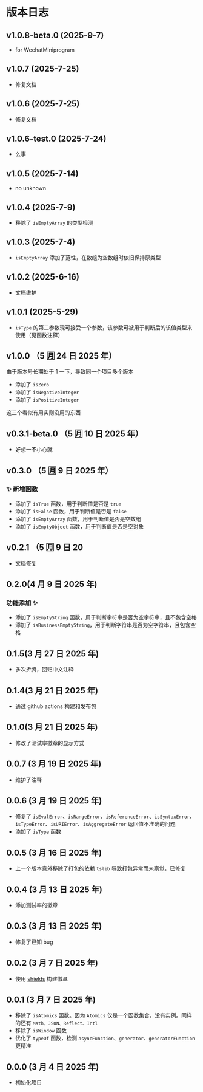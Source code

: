 # 版本日志

## v1.0.8-beta.0 (2025-9-7)

- for WechatMiniprogram

## v1.0.7 (2025-7-25)

- 修复文档

## v1.0.6 (2025-7-25)

- 修复文档

## v1.0.6-test.0 (2025-7-24)

- 么事

## v1.0.5 (2025-7-14)

- no unknown

## v1.0.4 (2025-7-9)

- 移除了 `isEmptyArray` 的类型检测

## v1.0.3 (2025-7-4)

- `isEmptyArray` 添加了范性，在数组为空数组时依旧保持原类型

## v1.0.2 (2025-6-16)

- 文档维护

## v1.0.1 (2025-5-29)

- `isType` 的第二参数现可接受一个参数，该参数可被用于判断后的该值类型来使用（见函数注释）

## v1.0.0 （5 🈷️ 24 日 2025 年）

由于版本号长期处于 1 一下，导致同一个项目多个版本

- 添加了 `isZero`
- 添加了 `isNegativeInteger`
- 添加了 `isPositiveInteger`

这三个看似有用实则没用的东西

## v0.3.1-beta.0 （5 🈷️ 10 日 2025 年）

- 好想一不小心就

## v0.3.0 （5 🈷️ 9 日 2025 年）

### ✨ 新增函数

- 添加了 `isTrue` 函数，用于判断值是否是 `true`
- 添加了 `isFalse` 函数，用于判断值是否是 `false`
- 添加了 `isEmptyArray` 函数，用于判断值是否是空数组
- 添加了 `isEmptyObject` 函数，用于判断值是否是空对象

## v0.2.1 （5 🈷️ 9 日 20

- 文档修复

## 0.2.0(4 月 9 日 2025 年)

### 功能添加 ✨

- 添加了 `isEmptyString` 函数，用于判断字符串是否为空字符串，且不包含空格
- 添加了 `isBusinessEmptyString`，用于判断字符串是否为空字符串，且包含空格

## 0.1.5(3 月 27 日 2025 年)

- 多次折腾，回归中文注释

## 0.1.4(3 月 21 日 2025 年)

- 通过 github actions 构建和发布包

## 0.1.0(3 月 21 日 2025 年)

- 修改了测试率徽章的显示方式

## 0.0.7 (3 月 19 日 2025 年)

- 维护了注释

## 0.0.6 (3 月 19 日 2025 年)

- 修复了 `isEvalError`、`isRangeError`、`isReferenceError`、`isSyntaxError`、`isTypeError`、`isURIError`、`isAggregateError` 返回值不准确的问题
- 添加了 `isType` 函数

## 0.0.5 (3 月 16 日 2025 年)

- 上一个版本意外移除了打包的依赖 `tslib` 导致打包异常而未察觉，已修复

## 0.0.4 (3 月 13 日 2025 年)

- 添加测试率的徽章

## 0.0.3 (3 月 13 日 2025 年)

- 修复了已知 bug

## 0.0.2 (3 月 7 日 2025 年)

- 使用 [shields](https://img.shields.io) 构建徽章

## 0.0.1 (3 月 7 日 2025 年)

- 移除了 `isAtomics` 函数。因为 `Atomics` 仅是一个函数集合，没有实例。同样的还有 `Math、JSON、Reflect、Intl`
- 移除了 `isWindow` 函数
- 优化了 `typeOf` 函数，检测 `asyncFunction`、`generator`、`generatorFunction` 更精准

## 0.0.0 (3 月 4 日 2025 年)

- 初始化项目
